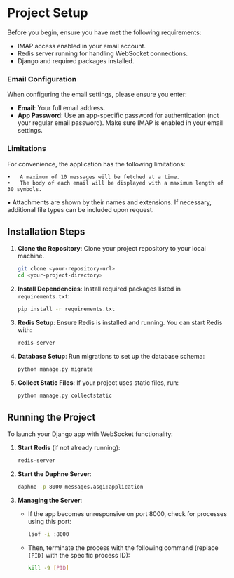 # Project Setup

Before you begin, ensure you have met the following requirements:
- IMAP access enabled in your email account.
- Redis server running for handling WebSocket connections.
- Django and required packages installed.


### Email Configuration

When configuring the email settings, please ensure you enter:

- **Email**: Your full email address.
- **App Password**: Use an app-specific password for authentication (not your regular email password). Make sure IMAP is enabled in your email settings.

### Limitations

For convenience, the application has the following limitations:

	•	A maximum of 10 messages will be fetched at a time.
	•	The body of each email will be displayed with a maximum length of 30 symbols.
   •	Attachments are shown by their names and extensions. If necessary, additional file types can be included upon request.


## Installation Steps

1. **Clone the Repository**: 
   Clone your project repository to your local machine.
   
   ```bash
   git clone <your-repository-url>
   cd <your-project-directory>
   ```

2. **Install Dependencies**:
   Install required packages listed in `requirements.txt`:
   
   ```bash
   pip install -r requirements.txt
   ```

3. **Redis Setup**:
   Ensure Redis is installed and running. You can start Redis with:

   ```bash
   redis-server
   ```

4. **Database Setup**:
   Run migrations to set up the database schema:
   
   ```bash
   python manage.py migrate
   ```

5. **Collect Static Files**:
   If your project uses static files, run:

   ```bash
   python manage.py collectstatic
   ```

## Running the Project

To launch your Django app with WebSocket functionality:

1. **Start Redis** (if not already running):

   ```bash
   redis-server
   ```

2. **Start the Daphne Server**:

   ```bash
   daphne -p 8000 messages.asgi:application
   ```

3. **Managing the Server**:
   - If the app becomes unresponsive on port 8000, check for processes using this port:
   
     ```bash
     lsof -i :8000
     ```

   - Then, terminate the process with the following command (replace `[PID]` with the specific process ID):

     ```bash
     kill -9 [PID]
     ```

